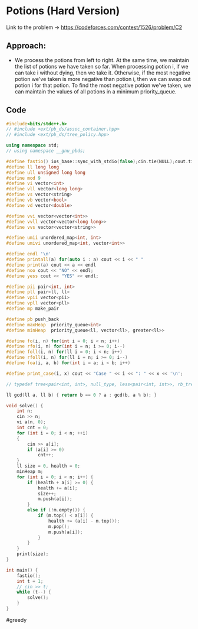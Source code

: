 # Potions (Hard Version)
Link to the problem -> https://codeforces.com/contest/1526/problem/C2

## Approach:
- We process the potions from left to right. At the same time, we maintain the list of potions we have taken so far. When processing potion i, if we can take i without dying, then we take it. Otherwise, if the most negative potion we've taken is more negative than potion i, then we can swap out potion i for that potion. To find the most negative potion we've taken, we can maintain the values of all potions in a minimum priority_queue.

## Code
```cpp
#include<bits/stdc++.h>
// #include <ext/pb_ds/assoc_container.hpp>
// #include <ext/pb_ds/tree_policy.hpp>

using namespace std;
// using namespace __gnu_pbds;

#define fastio() ios_base::sync_with_stdio(false);cin.tie(NULL);cout.tie(NULL)
#define ll long long
#define ull unsigned long long
#define mod 9
#define vi vector<int>
#define vll vector<long long>
#define vs vector<string>
#define vb vector<bool>
#define vd vector<double>

#define vvi vector<vector<int>>
#define vvll vector<vector<long long>>
#define vvs vector<vector<string>>

#define umii unordered_map<int, int>
#define umivi unordered_map<int, vector<int>>

#define endl '\n'
#define printall(a) for(auto i : a) cout << i << " "
#define print(a) cout << a << endl
#define noo cout << "NO" << endl;
#define yess cout << "YES" << endl;

#define pii pair<int, int>
#define pll pair<ll, ll>
#define vpii vector<pii>
#define vpll vector<pll>
#define mp make_pair

#define pb push_back
#define maxHeap  priority_queue<int>
#define minHeap  priority_queue<ll, vector<ll>, greater<ll>>

#define fo(i, n) for(int i = 0; i < n; i++)
#define rfo(i, n) for(int i = n; i >= 0; i--)
#define foll(i, n) for(ll i = 0; i < n; i++)
#define rfoll(i, n) for(ll i = n; i >= 0; i--)
#define foa(i, a, b) for(int i = a; i < b; i++)

#define print_case(i, x) cout << "Case " << i << ": " << x << '\n';

// typedef tree<pair<int, int>, null_type, less<pair<int, int>>, rb_tree_tag, tree_order_statistics_node_update> pbds;

ll gcd(ll a, ll b) { return b == 0 ? a : gcd(b, a % b); }

void solve() {
	int n;
	cin >> n;
	vi a(n, 0);
	int cnt = 0;
	for (int i = 0; i < n; ++i)
	{
		cin >> a[i];
		if (a[i] >= 0)
			cnt++;
	}
	ll size = 0, health = 0;
	minHeap m;
	for (int i = 0; i < n; i++) {
		if (health + a[i] >= 0) {
			health += a[i];
			size++;
			m.push(a[i]);
		}
		else if (!m.empty()) {
			if (m.top() < a[i]) {
				health += (a[i] - m.top());
				m.pop();
				m.push(a[i]);
			}
		}
	}
	print(size);
}

int main() {
	fastio();
	int t = 1;
	// cin >> t;
	while (t--) {
		solve();
	}
}
```
#greedy 